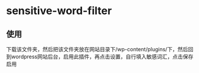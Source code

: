 # sensitive-word-filter

## 使用
下载该文件夹，然后把该文件夹放在网站目录下/wp-content/plugins/下，然后回到wordpress网站后台，启用此插件，再点击设置，自行填入敏感词汇，点击保存启用
